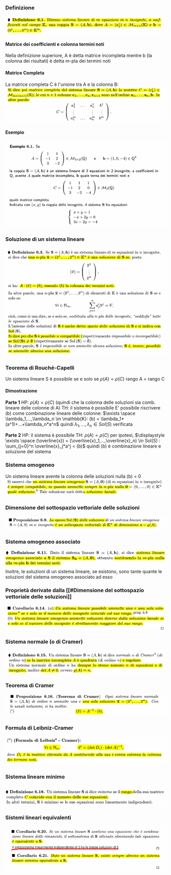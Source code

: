 ### Definizione
![placeholder](./imgs/Pasted_image_20231019154601.png)

#### Matrice dei coefficienti e colonna termini noti
Nella definizione superiore, A è detta matrice incompleta mentre b (la colonna dei risultati) è detta m-pla dei termini noti

#### Matrice Completa
La matrice completa C è l'unione tra A e la colonna B:
![placeholder](./imgs/Pasted_image_20231019154738.png)

#### Esempio
![placeholder](./imgs/Pasted_image_20231019154758.png)

### Soluzione di un sistema lineare
![placeholder](./imgs/Pasted_image_20231019154921.png)

### Teorema di Rouché-Capelli
Un sistema lineare S è possibile se e solo se $\rho(A) = \rho(C)$ rango A = rango C
#### Dimostrazione
**Parte 1**
HP: $\rho(A) = \rho(C)$ (quindi che la colonna delle soluzioni sia comb. lineare delle colonne di A)
TH: il sistema è possibile
E' possibile riscrivere (b) come combinazione lineare delle colonne:
$\exists \space \lambda_1,...,\lambda_n \in \mathbb{K}: (b) = \lambda_1*(a^1)+...+\lambda_n*a^n$
quindi
$\lambda_1,...,\lambda_n \in Sol(S)$ verificata

**Parte 2**
HP: il sistema è possibile
TH: $\rho(A) = \rho(C$)
per ipotesi, $\displaystyle \exists \space (\overline{x}) = (\overline{x}_1,...,\overline{x}_n) \in Sol(S) : \sum_{j=0}^n \overline{x}_j*a^j = (b)$
quindi (b) è combinazione lineare e soluzione del sistema

### Sistema omogeneo
Un sistema lineare avente la colonna delle soluzioni nulla (b) = 0
![placeholder](./imgs/Pasted_image_20231019160825.png)

### Dimensione del sottospazio vettoriale delle soluzioni
![placeholder](./imgs/Pasted_image_20231019160836.png)

### Sistema omogeneo associato
![placeholder](./imgs/Pasted_image_20231019160910.png)
Inoltre, le soluzioni di un sistema lineare, se esistono, sono tante quante le soluzioni del sistema omogeneo associato ad esso

### Proprietà derivate dalla [[#Dimensione del sottospazio vettoriale delle soluzioni]]
![placeholder](./imgs/Pasted_image_20231019160941.png)

### Sistema normale (o di Cramer)
![placeholder](./imgs/Pasted_image_20231022105128.png)

### Teorema di Cramer
![placeholder](./imgs/Pasted_image_20231022105141.png)

### Formula di Leibniz-Cramer
![placeholder](./imgs/Pasted_image_20231022105205.png)

### Sistema lineare minimo
![placeholder](./imgs/Pasted_image_20231022105659.png)

### Sistemi lineari equivalenti
![placeholder](./imgs/Pasted_image_20231022105635.png)